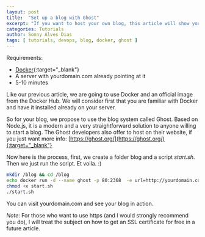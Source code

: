 ```yaml
---
layout: post
title:  "Set up a blog with Ghost"
excerpt: "If you want to host your own blog, this article will show you, how to deploy a blog with Ghost in 5 to 10 minutes."
categories: Tutorials
author: Sonny Alves Dias
tags: [ tutorials, devops, blog, docker, ghost ]
---
```

Requirements: 
* [Docker](https://www.docker.com/){:target="_blank"}
* A server with yourdomain.com already pointing at it
* 5-10 minutes

Like our previous article, we are going to use Docker and an official image from the Docker Hub. We will consider first that you are familiar with Docker and have it installed already on your server. 

So for your blog, we propose to use the blog system called Ghost. Based on Node.js, it is a modern and a very straightforward solution to anyone willing to start a blog. 
The Ghost developers also offer to host on their website, if you just want more info: [https://ghost.org/](https://ghost.org/){:target="_blank"} 

Now here is the process, first, we create a folder blog and a script _start.sh_. Then we just run the script. Et voila. :)

```bash
mkdir /blog && cd /blog
echo docker run -d --name ghost -p 80:2368  -e url=http://yourdomain.com -v /blog/content:/var/lib/ghost/content --restart=always ghost:alpine > start.sh
chmod +x start.sh
./start.sh
```

You can visit yourdomain.com and see your blog in action. 

*Note*: For those who want to use https (and I would strongly recommend you do), I will treat the subject on how to get an SSL certificate for free in a future article. 


